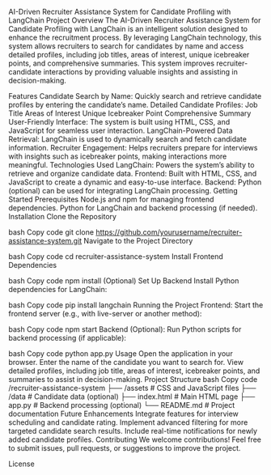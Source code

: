 AI-Driven Recruiter Assistance System for Candidate Profiling with LangChain
Project Overview
The AI-Driven Recruiter Assistance System for Candidate Profiling with LangChain is an intelligent solution designed to enhance the recruitment process. By leveraging LangChain technology, this system allows recruiters to search for candidates by name and access detailed profiles, including job titles, areas of interest, unique icebreaker points, and comprehensive summaries. This system improves recruiter-candidate interactions by providing valuable insights and assisting in decision-making.

Features
Candidate Search by Name: Quickly search and retrieve candidate profiles by entering the candidate’s name.
Detailed Candidate Profiles:
Job Title
Areas of Interest
Unique Icebreaker Point
Comprehensive Summary
User-Friendly Interface: The system is built using HTML, CSS, and JavaScript for seamless user interaction.
LangChain-Powered Data Retrieval: LangChain is used to dynamically search and fetch candidate information.
Recruiter Engagement: Helps recruiters prepare for interviews with insights such as icebreaker points, making interactions more meaningful.
Technologies Used
LangChain: Powers the system’s ability to retrieve and organize candidate data.
Frontend: Built with HTML, CSS, and JavaScript to create a dynamic and easy-to-use interface.
Backend: Python (optional) can be used for integrating LangChain processing.
Getting Started
Prerequisites
Node.js and npm for managing frontend dependencies.
Python for LangChain and backend processing (if needed).
Installation
Clone the Repository

bash
Copy code
git clone https://github.com/yourusername/recruiter-assistance-system.git
Navigate to the Project Directory

bash
Copy code
cd recruiter-assistance-system
Install Frontend Dependencies

bash
Copy code
npm install
(Optional) Set Up Backend
Install Python dependencies for LangChain:

bash
Copy code
pip install langchain
Running the Project
Frontend:
Start the frontend server (e.g., with live-server or another method):

bash
Copy code
npm start
Backend (Optional):
Run Python scripts for backend processing (if applicable):

bash
Copy code
python app.py
Usage
Open the application in your browser.
Enter the name of the candidate you want to search for.
View detailed profiles, including job title, areas of interest, icebreaker points, and summaries to assist in decision-making.
Project Structure
bash
Copy code
/recruiter-assistance-system
  ├── /assets        # CSS and JavaScript files
  ├── /data          # Candidate data (optional)
  ├── index.html     # Main HTML page
  ├── app.py         # Backend processing (optional)
  └── README.md      # Project documentation
Future Enhancements
Integrate features for interview scheduling and candidate rating.
Implement advanced filtering for more targeted candidate search results.
Include real-time notifications for newly added candidate profiles.
Contributing
We welcome contributions! Feel free to submit issues, pull requests, or suggestions to improve the project.

License
